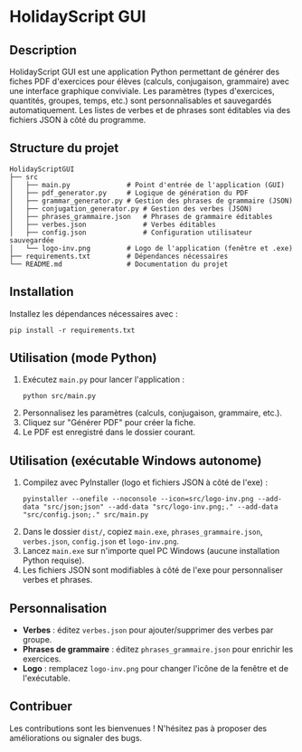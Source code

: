 # HolidayScript GUI

## Description
HolidayScript GUI est une application Python permettant de générer des fiches PDF d'exercices pour élèves (calculs, conjugaison, grammaire) avec une interface graphique conviviale. Les paramètres (types d'exercices, quantités, groupes, temps, etc.) sont personnalisables et sauvegardés automatiquement. Les listes de verbes et de phrases sont éditables via des fichiers JSON à côté du programme.

## Structure du projet
```
HolidayScriptGUI
├── src
│   ├── main.py              # Point d'entrée de l'application (GUI)
│   ├── pdf_generator.py     # Logique de génération du PDF
│   ├── grammar_generator.py # Gestion des phrases de grammaire (JSON)
│   ├── conjugation_generator.py # Gestion des verbes (JSON)
│   ├── phrases_grammaire.json   # Phrases de grammaire éditables
│   ├── verbes.json              # Verbes éditables
│   ├── config.json              # Configuration utilisateur sauvegardée
│   └── logo-inv.png         # Logo de l'application (fenêtre et .exe)
├── requirements.txt         # Dépendances nécessaires
└── README.md                # Documentation du projet
```

## Installation
Installez les dépendances nécessaires avec :

```
pip install -r requirements.txt
```

## Utilisation (mode Python)
1. Exécutez `main.py` pour lancer l'application :
   ```
   python src/main.py
   ```
2. Personnalisez les paramètres (calculs, conjugaison, grammaire, etc.).
3. Cliquez sur "Générer PDF" pour créer la fiche.
4. Le PDF est enregistré dans le dossier courant.

## Utilisation (exécutable Windows autonome)
1. Compilez avec PyInstaller (logo et fichiers JSON à côté de l'exe) :
   ```
   pyinstaller --onefile --noconsole --icon=src/logo-inv.png --add-data "src/json;json" --add-data "src/logo-inv.png;." --add-data "src/config.json;." src/main.py
   ```
2. Dans le dossier `dist/`, copiez `main.exe`, `phrases_grammaire.json`, `verbes.json`, `config.json` et `logo-inv.png`.
3. Lancez `main.exe` sur n'importe quel PC Windows (aucune installation Python requise).
4. Les fichiers JSON sont modifiables à côté de l'exe pour personnaliser verbes et phrases.

## Personnalisation
- **Verbes** : éditez `verbes.json` pour ajouter/supprimer des verbes par groupe.
- **Phrases de grammaire** : éditez `phrases_grammaire.json` pour enrichir les exercices.
- **Logo** : remplacez `logo-inv.png` pour changer l'icône de la fenêtre et de l'exécutable.

## Contribuer
Les contributions sont les bienvenues ! N'hésitez pas à proposer des améliorations ou signaler des bugs.